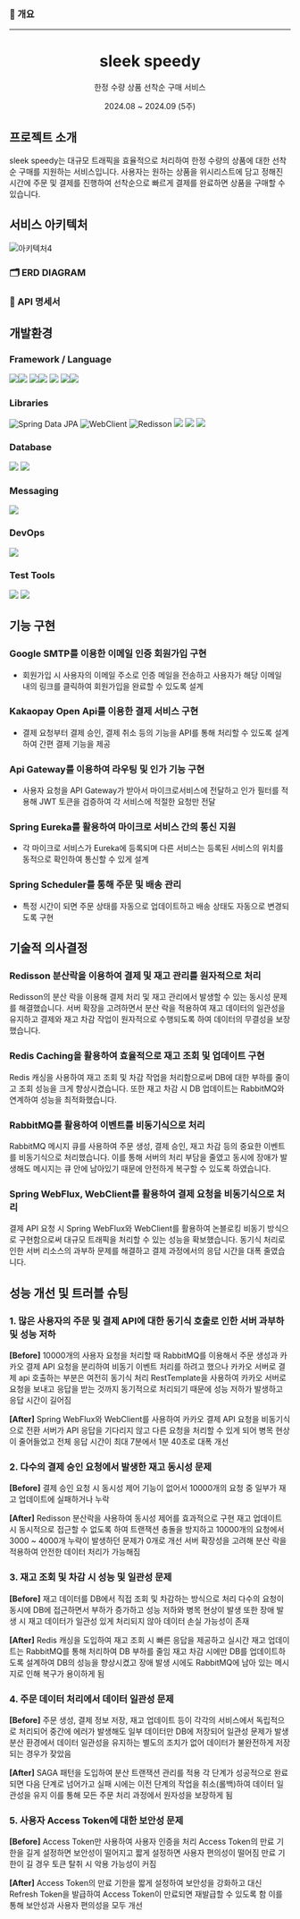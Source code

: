 ### 📄 개요

**********************

<a name="readme-top"></a>
<div align="center">
<h1 align="center">sleek speedy</h1>
    <p align="center">
        한정 수량 상품 선착순 구매 서비스
    </p>
    <p align="center">
        2024.08 ~ 2024.09 (5주)
    </p>
</div>

## 프로젝트 소개
sleek speedy는 대규모 트래픽을 효율적으로 처리하여 한정 수량의 상품에 대한 선착순 구매를 지원하는 서비스입니다. 
사용자는 원하는 상품을 위시리스트에 담고 정해진 시간에 주문 및 결제를 진행하여 선착순으로 빠르게 결제를 완료하면 상품을 구매할 수 있습니다.

## 서비스 아키텍처
![아키텍처4](https://github.com/user-attachments/assets/9f518654-dcda-407d-b5fb-c550a4517ca6)

### 🗂️ ERD DIAGRAM
### 📜 API 명세서

## 개발환경

### Framework / Language
<img src="https://img.shields.io/badge/springboot-6DB33F?style=for-the-badge&logo=springboot&logoColor=white"><img src="https://img.shields.io/badge/3.3.2-515151?style=for-the-badge">
<img src="https://img.shields.io/badge/Spring Cloud-6DB33F?style=for-the-badge&logo=spring&logoColor=white"><img src="https://img.shields.io/badge/2023.0.3-515151?style=for-the-badge">
<img src="https://img.shields.io/badge/springsecurity-6DB33F?style=for-the-badge&logo=springsecurity&logoColor=white"/>
<img src="https://img.shields.io/badge/java-%23ED8B00?style=for-the-badge&logo=openjdk&logoColor=white"><img src="https://img.shields.io/badge/21-515151?style=for-the-badge">

### Libraries
<img src="https://img.shields.io/badge/Spring%20Data%20JPA-6DB33F?style=for-the-badge&logo=spring&logoColor=white" alt="Spring Data JPA"> <img src="https://img.shields.io/badge/WebClient-6DB33F?style=for-the-badge&logo=spring&logoColor=white" alt="WebClient"> <img src="https://img.shields.io/badge/Redisson-FF0000?style=for-the-badge&logo=redis&logoColor=white" alt="Redisson"> <img src="https://img.shields.io/badge/JWT-black?style=for-the-badge&logo=JSON%20web%20tokens"> <img src="http://img.shields.io/badge/google smtp-4285F4?style=for-the-badge&logo=google&logoColor=white"> <img src="https://img.shields.io/badge/kakaopay OpenApi-ffcd00.svg?style=for-the-badge&logo=Kakao&logoColor=000000">


### Database
<img src="https://img.shields.io/badge/mysql-4479A1?style=for-the-badge&logo=mysql&logoColor=white"> <img src="https://img.shields.io/badge/redis-%23DD0031.svg?style=for-the-badge&logo=redis&logoColor=white">

### Messaging
<img src="https://img.shields.io/badge/Rabbitmq-FF6600?style=for-the-badge&logo=rabbitmq&logoColor=white">

### DevOps
<img src="https://img.shields.io/badge/docker-%230db7ed.svg?style=for-the-badge&logo=docker&logoColor=white">

### Test Tools
<img src="http://img.shields.io/badge/Jmeter-D22128?style=for-the-badge&logo=apachejmeter&logoColor=white"> <img src="https://img.shields.io/badge/Postman-FF6C37?style=for-the-badge&logo=postman&logoColor=white">

## 기능 구현

### Google SMTP를 이용한 이메일 인증 회원가입 구현
- 회원가입 시 사용자의 이메일 주소로 인증 메일을 전송하고 사용자가 해당 이메일 내의 링크를 클릭하여 회원가입을 완료할 수 있도록 설계

### Kakaopay Open Api를 이용한 결제 서비스 구현
- 결제 요청부터 결제 승인, 결제 취소 등의 기능을 API를 통해 처리할 수 있도록 설계하여 간편 결제 기능을 제공

### Api Gateway를 이용하여 라우팅 및 인가 기능 구현
- 사용자 요청을 API Gateway가 받아서 마이크로서비스에 전달하고 인가 필터를 적용해 JWT 토큰을 검증하여 각 서비스에 적절한 요청만 전달

### Spring Eureka를 활용하여 마이크로 서비스 간의 통신 지원
- 각 마이크로 서비스가 Eureka에 등록되며 다른 서비스는 등록된 서비스의 위치를 동적으로 확인하여 통신할 수 있게 설계

### Spring Scheduler를 통해 주문 및 배송 관리
- 특정 시간이 되면 주문 상태를 자동으로 업데이트하고 배송 상태도 자동으로 변경되도록 구현


## 기술적 의사결정

### Redisson 분산락을 이용하여 결제 및 재고 관리를 원자적으로 처리

Redisson의 분산 락을 이용해 결제 처리 및 재고 관리에서 발생할 수 있는 동시성 문제를 해결했습니다. 
서버 확장을 고려하면서 분산 락을 적용하여 재고 데이터의 일관성을 유지하고 결제와 재고 차감 작업이 원자적으로 수행되도록 하여 데이터의 무결성을 보장했습니다.

### Redis Caching을 활용하여 효율적으로 재고 조회 및 업데이트 구현

Redis 캐싱을 사용하여 재고 조회 및 차감 작업을 처리함으로써 DB에 대한 부하를 줄이고 조회 성능을 크게 향상시켰습니다. 
또한 재고 차감 시 DB 업데이트는 RabbitMQ와 연계하여 성능을 최적화했습니다.

### RabbitMQ를 활용하여 이벤트를 비동기식으로 처리

RabbitMQ 메시지 큐를 사용하여 주문 생성, 결제 승인, 재고 차감 등의 중요한 이벤트를 비동기식으로 처리했습니다. 
이를 통해 서버의 처리 부담을 줄였고 동시에 장애가 발생해도 메시지는 큐 안에 남아있기 때문에 안전하게 복구할 수 있도록 하였습니다.

### Spring WebFlux, WebClient를 활용하여 결제 요청을 비동기식으로 처리

결제 API 요청 시 Spring WebFlux와 WebClient를 활용하여 논블로킹 비동기 방식으로 구현함으로써 대규모 트래픽을 처리할 수 있는 성능을 확보했습니다.
동기식 처리로 인한 서버 리소스의 과부하 문제를 해결하고 결제 과정에서의 응답 시간을 대폭 줄였습니다.

## 성능 개선 및 트러블 슈팅

### 1. 많은 사용자의 주문 및 결제 API에 대한 동기식 호출로 인한 서버 과부하 및 성능 저하

**[Before]**
10000개의 사용자 요청을 처리할 때 RabbitMQ를 이용해서 주문 생성과 카카오 결제 API 요청을 분리하여 비동기 이벤트 처리를 하려고 했으나 카카오 서버로 결제 api 호출하는 부분은 여전히 동기식 처리
RestTemplate을 사용하여 카카오 서버로 요청을 보내고 응답을 받는 것까지 동기적으로 처리되기 때문에 성능 저하가 발생하고 응답 시간이 길어짐

**[After]**
Spring WebFlux와 WebClient를 사용하여 카카오 결제 API 요청을 비동기식으로 전환
서버가 API 응답을 기다리지 않고 다른 요청을 처리할 수 있게 되어 병목 현상이 줄어들었고 전체 응답 시간이 최대 7분에서 1분 40초로 대폭 개선

### 2. 다수의 결제 승인 요청에서 발생한 재고 동시성 문제

**[Before]**
결제 승인 요청 시 동시성 제어 기능이 없어서 10000개의 요청 중 일부가 재고 업데이트에 실패하거나 누락

**[After]**
Redisson 분산락을 사용하여 동시성 제어를 효과적으로 구현
재고 업데이트 시 동시적으로 접근할 수 없도록 하여 트랜잭션 충돌을 방지하고 10000개의 요청에서 3000 ~ 4000개 누락이 발생하던 문제가 0개로 개선
서버 확장성을 고려해 분산 락을 적용하여 안전한 데이터 처리가 가능해짐

### 3. 재고 조회 및 차감 시 성능 및 일관성 문제

**[Before]**
재고 데이터를 DB에서 직접 조회 및 차감하는 방식으로 처리
다수의 요청이 동시에 DB에 접근하면서 부하가 증가하고 성능 저하와 병목 현상이 발생
또한 장애 발생 시 재고 데이터가 일관성 있게 처리되지 않아 데이터 손실 가능성이 존재

**[After]**
Redis 캐싱을 도입하여 재고 조회 시 빠른 응답을 제공하고 실시간 재고 업데이트는 RabbitMQ를 통해 처리하여 DB 부하를 줄임
재고 차감 시에만 DB를 업데이트하도록 설계하여 DB의 성능을 향상시켰고 장애 발생 시에도 RabbitMQ에 남아 있는 메시지로 인해 복구가 용이하게 됨

### 4. 주문 데이터 처리에서 데이터 일관성 문제

**[Before]**
주문 생성, 결제 정보 저장, 재고 업데이트 등이 각각의 서비스에서 독립적으로 처리되어 중간에 에러가 발생해도 일부 데이터만 DB에 저장되어 일관성 문제가 발생
분산 환경에서 데이터 일관성을 유지하는 별도의 조치가 없어 데이터가 불완전하게 저장되는 경우가 잦았음

**[After]**
SAGA 패턴을 도입하여 분산 트랜잭션 관리를 적용
각 단계가 성공적으로 완료되면 다음 단계로 넘어가고 실패 시에는 이전 단계의 작업을 취소(롤백)하여 데이터 일관성을 유지
이를 통해 모든 주문 처리 과정에서 원자성을 보장하게 됨

### 5. 사용자 Access Token에 대한 보안성 문제

**[Before]**
Access Token만 사용하여 사용자 인증을 처리
Access Token의 만료 기한을 길게 설정하면 보안성이 떨어지고 짧게 설정하면 사용자 편의성이 떨어짐
만료 기한이 길 경우 토큰 탈취 시 악용 가능성이 커짐

**[After]**
Access Token의 만료 기한을 짧게 설정하여 보안성을 강화하고 대신 Refresh Token을 발급하여 Access Token이 만료되면 재발급할 수 있도록 함
이를 통해 보안성과 사용자 편의성을 모두 개선





